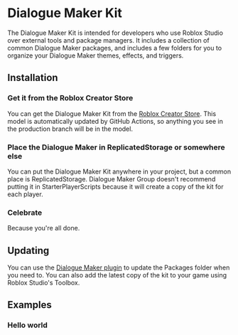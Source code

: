 # Dialogue Maker Kit
The Dialogue Maker Kit is intended for developers who use Roblox Studio over external tools and package managers. It includes a collection of common Dialogue Maker packages, and includes a few folders for you to organize your Dialogue Maker themes, effects, and triggers.

## Installation
### Get it from the Roblox Creator Store
You can get the Dialogue Maker Kit from the [Roblox Creator Store](). This model is automatically updated by GitHub Actions, so anything you see in the production branch will be in the model.

### Place the Dialogue Maker in ReplicatedStorage or somewhere else
You can put the Dialogue Maker Kit anywhere in your project, but a common place is ReplicatedStorage. Dialogue Maker Group doesn't recommend putting it in StarterPlayerScripts because it will create a copy of the kit for each player.

### Celebrate
Because you're all done. 

## Updating
You can use the [Dialogue Maker plugin](https://github.com/DialogueMaker/plugin) to update the Packages folder when you need to. You can also add the latest copy of the kit to your game using Roblox Studio's Toolbox.

## Examples
### Hello world
